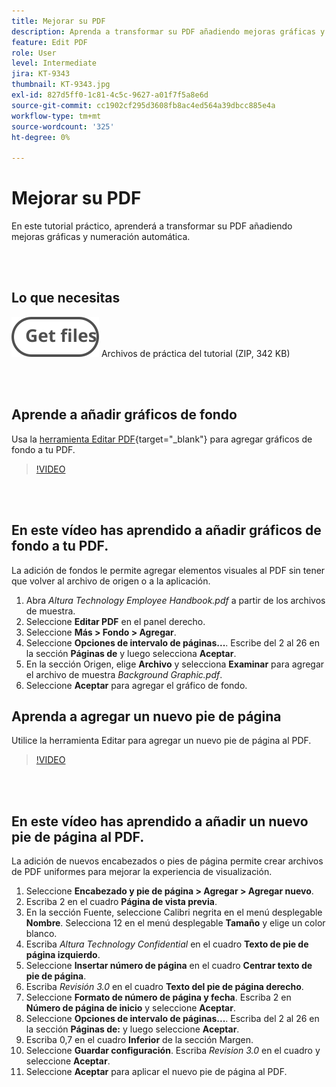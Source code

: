 ```yaml
---
title: Mejorar su PDF
description: Aprenda a transformar su PDF añadiendo mejoras gráficas y numeración automática
feature: Edit PDF
role: User
level: Intermediate
jira: KT-9343
thumbnail: KT-9343.jpg
exl-id: 827d5ff0-1c81-4c5c-9627-a01f7f5a8e6d
source-git-commit: cc1902cf295d3608fb8ac4ed564a39dbcc885e4a
workflow-type: tm+mt
source-wordcount: '325'
ht-degree: 0%

---
```


# Mejorar su PDF

En este tutorial práctico, aprenderá a transformar su PDF añadiendo mejoras gráficas y numeración automática.

<br> 

## Lo que necesitas

[![Obtener archivos](../assets/Getfiles.svg)](../assets/Enhance.zip)
Archivos de práctica del tutorial (ZIP, 342 KB)

<br> 

## Aprende a añadir gráficos de fondo

Usa la [herramienta Editar PDF](https://www.adobe.com/es/acrobat/online/pdf-editor.html){target="_blank"} para agregar gráficos de fondo a tu PDF.

>[!VIDEO](https://video.tv.adobe.com/v/338746?hidetitle=true)

<br> 

## En este vídeo has aprendido a añadir gráficos de fondo a tu PDF.

La adición de fondos le permite agregar elementos visuales al PDF sin tener que volver al archivo de origen o a la aplicación.

1. Abra *Altura Technology Employee Handbook.pdf* a partir de los archivos de muestra.
1. Seleccione **Editar PDF** en el panel derecho.
1. Seleccione **Más > Fondo > Agregar**.
1. Seleccione **Opciones de intervalo de páginas...**.
Escribe del 2 al 26 en la sección **Páginas de** y luego selecciona **Aceptar**.
1. En la sección Origen, elige **Archivo** y selecciona **Examinar** para agregar el archivo de muestra *Background Graphic.pdf*.
1. Seleccione **Aceptar** para agregar el gráfico de fondo.

## Aprenda a agregar un nuevo pie de página

Utilice la herramienta Editar para agregar un nuevo pie de página al PDF.

>[!VIDEO](https://video.tv.adobe.com/v/338745?hidetitle=true)

<br> 

## En este vídeo has aprendido a añadir un nuevo pie de página al PDF.

La adición de nuevos encabezados o pies de página permite crear archivos de PDF uniformes para mejorar la experiencia de visualización.

1. Seleccione **Encabezado y pie de página > Agregar > Agregar nuevo**.
1. Escriba 2 en el cuadro **Página de vista previa**.
1. En la sección Fuente, seleccione Calibri negrita en el menú desplegable **Nombre**.
Selecciona 12 en el menú desplegable **Tamaño** y elige un color blanco.
1. Escriba *Altura Technology Confidential* en el cuadro **Texto de pie de página izquierdo**.
1. Seleccione **Insertar número de página** en el cuadro **Centrar texto de pie de página**.
1. Escriba *Revisión 3.0* en el cuadro **Texto del pie de página derecho**.
1. Seleccione **Formato de número de página y fecha**.
Escriba 2 en **Número de página de inicio** y seleccione **Aceptar**.
1. Seleccione **Opciones de intervalo de páginas...**.
Escriba del 2 al 26 en la sección **Páginas de:** y luego seleccione **Aceptar**.
1. Escriba 0,7 en el cuadro **Inferior** de la sección Margen.
1. Seleccione **Guardar configuración**.
Escriba *Revision 3.0* en el cuadro y seleccione **Aceptar**.
1. Seleccione **Aceptar** para aplicar el nuevo pie de página al PDF.

